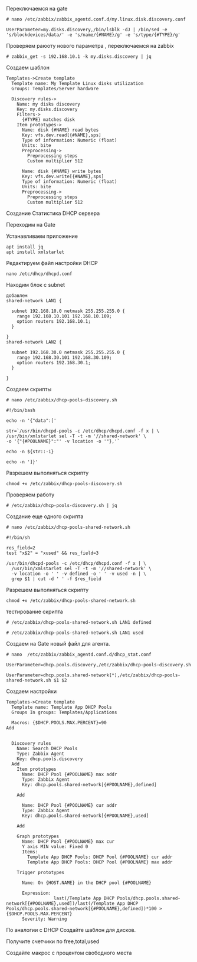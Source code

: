 Переключаемся на gate
```
# nano /etc/zabbix/zabbix_agentd.conf.d/my.linux.disk.discovery.conf
```
```
UserParameter=my.disks.discovery,/bin/lsblk -dJ | /bin/sed -e 's/blockdevices/data/' -e 's/name/{#NAME}/g' -e 's/type/{#TYPE}/g'
```
Проверяем раюоту нового параметра , переключаемся на zabbix

```
# zabbix_get -s 192.168.10.1 -k my.disks.discovery | jq
```
Создаем шаблон 

```
Templates->Create template
  Template name: My Template Linux disks utilization
  Groups: Templates/Server hardware

  Discovery rules->
    Name: my disks discovery
    Key: my.disks.discovery
    Filters->
      {#TYPE} matches disk
    Item prototypes->
      Name: disk {#NAME} read bytes
      Key: vfs.dev.read[{#NAME},sps]
      Type of information: Numeric (float)
      Units: bite
      Preprocessing->
        Preprocessing steps
        Custom multiplier 512

      Name: disk {#NAME} write bytes
      Key: vfs.dev.write[{#NAME},sps]
      Type of information: Numeric (float)
      Units: bite
      Preprocessing->
        Preprocessing steps
        Custom multiplier 512
```

Создание Статистика DHCP сервера

Переходим на Gate 

Устанавливаем приложение
```
apt install jq
apt install xmlstarlet
```

Редактируем файл настройки DHCP

```
nano /etc/dhcp/dhcpd.conf
```
Находим блок с subnet
```
добавлем 
shared-network LAN1 { 

  subnet 192.168.10.0 netmask 255.255.255.0 {
    range 192.168.10.101 192.168.10.109;
    option routers 192.168.10.1;
  }

}
shared-network LAN2 { 

  subnet 192.168.30.0 netmask 255.255.255.0 {
    range 192.168.30.101 192.168.30.109;
    option routers 192.168.30.1;
  }

} 
```

Создаем скрипты

```
# nano /etc/zabbix/dhcp-pools-discovery.sh
```
```
#!/bin/bash

echo -n '{"data":['

str=`/usr/bin/dhcpd-pools -c /etc/dhcp/dhcpd.conf -f x | \
/usr/bin/xmlstarlet sel -T -t -m '//shared-network' \
-o '{"{#POOLNAME}":"' -v location -o '"},'`

echo -n ${str::-1}

echo -n ']}'
```
Разрешем выполняться скрипту 
```
chmod +x /etc/zabbix/dhcp-pools-discovery.sh
```

Проверяем работу

```
# /etc/zabbix/dhcp-pools-discovery.sh | jq
```

Создание еще одного скрипта

```
# nano /etc/zabbix/dhcp-pools-shared-network.sh
```

```
#!/bin/sh

res_field=2
test "x$2" = "xused" && res_field=3

/usr/bin/dhcpd-pools -c /etc/dhcp/dhcpd.conf -f x | \
  /usr/bin/xmlstarlet sel -T -t -m '//shared-network' \
  -v location -o ' ' -v defined -o ' ' -v used -n | \
  grep $1 | cut -d ' ' -f $res_field
```
Разрешем выполняться скрипту 
```
chmod +x /etc/zabbix/dhcp-pools-shared-network.sh
```

тестирование скрипта

```
# /etc/zabbix/dhcp-pools-shared-network.sh LAN1 defined

# /etc/zabbix/dhcp-pools-shared-network.sh LAN1 used
```

Создаем  на Gate новый файл для агента.
```
# nano  /etc/zabbix/zabbix_agentd.conf.d/dhcp_stat.conf
```
```
UserParameter=dhcp.pools.discovery,/etc/zabbix/dhcp-pools-discovery.sh

UserParameter=dhcp.pools.shared-network[*],/etc/zabbix/dhcp-pools-shared-network.sh $1 $2
```
Создаем настройки 

```
Templates->Create template
  Template name: Template App DHCP Pools
  Groups In groups: Templates/Applications

  Macros: {$DHCP.POOLS.MAX.PERCENT}=90
Add


  Discovery rules
    Name: Search DHCP Pools
    Type: Zabbix Agent
    Key: dhcp.pools.discovery
  Add
    Item prototypes
      Name: DHCP Pool {#POOLNAME} max addr
      Type: Zabbix Agent
      Key: dhcp.pools.shared-network[{#POOLNAME},defined]
      
    Add

      Name: DHCP Pool {#POOLNAME} cur addr
      Type: Zabbix Agent
      Key: dhcp.pools.shared-network[{#POOLNAME},used]
      
    Add

    Graph prototypes
      Name: DHCP Pool {#POOLNAME} max cur
      Y axis MIN value: Fixed 0
      Items: 
        Template App DHCP Pools: DHCP Pool {#POOLNAME} cur addr
        Template App DHCP Pools: DHCP Pool {#POOLNAME} max addr

    Trigger prototypes

      Name: On {HOST.NAME} in the DHCP pool {#POOLNAME}
     
      Expression:
                  last(/Template App DHCP Pools/dhcp.pools.shared-network[{#POOLNAME},used])/last(/Template App DHCP Pools/dhcp.pools.shared-network[{#POOLNAME},defined])*100 > {$DHCP.POOLS.MAX.PERCENT}
      Severity: Warning
```


По аналогии с DHCP Создайте шаблон для дисков.

Получите счетчики по free,total,used


Создайте макрос с процентом свободного места
